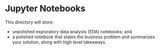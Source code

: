 # Jupyter Notebooks

This directory will store:

 - unpolished exploratory data analysis (EDA) notebooks; and
 - a polished notebook that states the business problem and summarizes your solution, along with high level takeaways.

